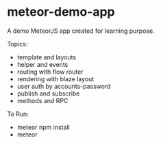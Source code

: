 # meteor-demo-app
A demo MeteorJS app created for learning purpose.

Topics:

 - template and layouts
 - helper and events
 - routing with flow router
 - rendering with blaze layout
 - user auth by accounts-password
 - publish and subscribe
 - methods and RPC
 
 
 
To Run:
- meteor npm install
- meteor
 
